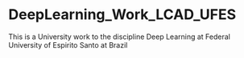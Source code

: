 # DeepLearning_Work_LCAD_UFES
This is a University work to the discipline Deep Learning at Federal University of Espirito Santo at Brazil
